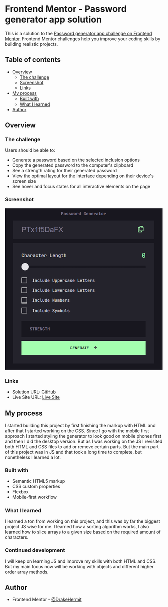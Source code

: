 # Frontend Mentor - Password generator app solution

This is a solution to the [Password generator app challenge on Frontend Mentor](https://www.frontendmentor.io/challenges/password-generator-app-Mr8CLycqjh). Frontend Mentor challenges help you improve your coding skills by building realistic projects. 

## Table of contents

- [Overview](#overview)
  - [The challenge](#the-challenge)
  - [Screenshot](#screenshot)
  - [Links](#links)
- [My process](#my-process)
  - [Built with](#built-with)
  - [What I learned](#what-i-learned)
- [Author](#author)

## Overview

### The challenge

Users should be able to:

- Generate a password based on the selected inclusion options
- Copy the generated password to the computer's clipboard
- See a strength rating for their generated password
- View the optimal layout for the interface depending on their device's screen size
- See hover and focus states for all interactive elements on the page

### Screenshot

![](./assets/images/screenshot.png)

### Links

- Solution URL: [GitHub](https://github.com/DrakeHermit/password-generator-app)
- Live Site URL: [Live Site](https://drakehermit-random-password.netlify.app/)

## My process

I started building this project by first finishing the markup with HTML and after that I started working on the CSS.
Since I go with the mobile first approach I started styling the generator to look good on mobile phones first and then I did the desktop version.
But as I was working on the JS I revisited both HTML and CSS files to add or remove certain parts.
But the main part of this project was in JS and that took a long time to complete, but nonetheless I learned a lot.

### Built with

- Semantic HTML5 markup
- CSS custom properties
- Flexbox
- Mobile-first workflow

### What I learned

I learned a ton from working on this project, and this was by far the biggest project JS wise for me. I learned how a sorting algorithm works, I also learned how to slice arrays to a given size based on the required amount of characters.

### Continued development

I will keep on learning JS and improve my skills with both HTML and CSS. But my main focus now will be working with objects and different higher order array methods.

## Author


- Frontend Mentor - [@DrakeHermit](https://www.frontendmentor.io/profile/DrakeHermit)